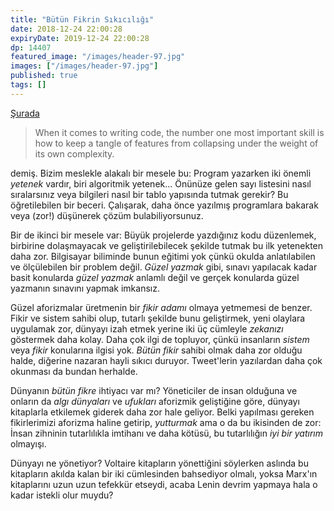 ```yaml
---
title: "Bütün Fikrin Sıkıcılığı"
date: 2018-12-24 22:00:28
expiryDate: 2019-12-24 22:00:28
dp: 14407
featured_image: "/images/header-97.jpg"
images: ["/images/header-97.jpg"]
published: true
tags: []
---
```





[Şurada](https://www.johndcook.com/blog/2015/06/18/most-important-skill-in-software/)

> When it comes to writing code, the number one most important skill is how to
> keep a tangle of features from collapsing under the weight of its own
> complexity.

demiş. Bizim meslekle alakalı bir mesele bu: Program yazarken iki önemli
*yetenek* vardır, biri algoritmik yetenek... Önünüze gelen sayı listesini nasıl
sıralarsınız veya bilgileri nasıl bir tablo yapısında tutmak gerekir? Bu
öğretilebilen bir beceri. Çalışarak, daha önce yazılmış programlara bakarak veya
(zor!) düşünerek çözüm bulabiliyorsunuz. 

Bir de ikinci bir mesele var: Büyük projelerde yazdığınız kodu düzenlemek,
birbirine dolaşmayacak ve geliştirilebilecek şekilde tutmak bu ilk yetenekten
daha zor. Bilgisayar biliminde bunun eğitimi yok çünkü okulda anlatılabilen ve
ölçülebilen bir problem değil. *Güzel yazmak* gibi, sınavı yapılacak kadar basit
konularda *güzel yazmak* anlamlı değil ve gerçek konularda güzel yazmanın
sınavını yapmak imkansız. 

Güzel aforizmalar üretmenin bir *fikir adamı* olmaya yetmemesi de benzer. Fikir
ve sistem sahibi olup, tutarlı şekilde bunu geliştirmek, yeni olaylara uygulamak
zor, dünyayı izah etmek yerine iki üç cümleyle *zekanızı* göstermek daha kolay.
Daha çok ilgi de topluyor, çünkü insanların *sistem* veya *fikir* konularına
ilgisi yok. *Bütün fikir* sahibi olmak daha zor olduğu halde, diğerine nazaran
hayli sıkıcı duruyor. Tweet'lerin yazılardan daha çok okunması da bundan
herhalde.

Dünyanın *bütün fikre* ihtiyacı var mı? Yöneticiler de insan olduğuna ve onların
da *algı dünyaları* ve *ufukları* aforizmik geliştiğine göre, dünyayı kitaplarla
etkilemek giderek daha zor hale geliyor. Belki yapılması gereken fikirlerimizi
aforizma haline getirip, *yutturmak* ama o da bu ikisinden de zor: İnsan
zihninin tutarlılıkla imtihanı ve daha kötüsü, bu tutarlılığın *iyi bir yatırım*
olmayışı.

Dünyayı ne yönetiyor? Voltaire kitapların yönettiğini söylerken aslında bu
kitapların akılda kalan bir iki cümlesinden bahsediyor olmalı, yoksa Marx'ın
kitaplarını uzun uzun tefekkür etseydi, acaba Lenin devrim yapmaya hala o kadar
istekli olur muydu?

